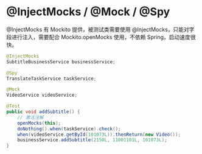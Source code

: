 # @InjectMocks / @Mock / @Spy


@InjectMocks 有 Mockito 提供，被测试类需要使用 @InjectMocks，只能对字段进行注入，需要配合 Mockito.openMocks 使用，不依赖 Spring，启动速度很快。



```java 
@InjectMocks
SubtitleBusinessService businessService;

@Spy
TranslateTaskService taskService;

@Mock
VideoService videoService;

@Test
public void addSubtitle() {
    // 激活注解
    openMocks(this);
    doNothing().when(taskService).check();
    when(videoService.getById(101073L)).thenReturn(new Video());
    businessService.addSubtitle(2150L, 11001101L, 101073L);
}
```

